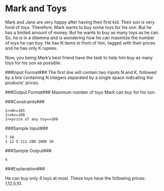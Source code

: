 Mark and Toys
==============
Mark and Jane are very happy after having their first kid. Their son is very fond of toys. Therefore, Mark wants to buy some toys for his son. But he has a limited amount of money. But he wants to buy as many toys as he can. So, he is in a dilemma and is wondering how he can maximize the number of toys he can buy. He has N items in front of him, tagged with their prices and he has only K rupees.

Now, you being Mark’s best friend have the task to help him buy as many toys for his son as possible.

###Input Format###
The first line will contain two inputs N and K, followed by a line containing N integers separated by a single space indicating the products’ prices.

###Output Format###
Maximum number of toys Mark can buy for his son.

###Constraints###

```
1<=N<=105
1<=K<=109
1<=price of any toy<=109
```

###Sample Input###

```
7 50
1 12 5 111 200 1000 10
```

###Sample Output###

```
4
```

###Explanation###

He can buy only 4 toys at most. These toys have the following prices: 1,12,5,10.